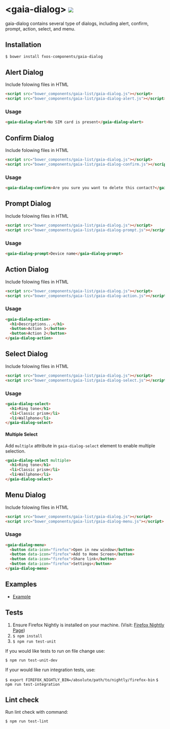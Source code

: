 # &lt;gaia-dialog&gt; [![](https://travis-ci.org/fxos-components/gaia-dialog.svg)](https://travis-ci.org/fxos-components/gaia-dialog)

gaia-dialog contains several type of dialogs, including alert, confirm, prompt, action, select, and menu.

## Installation

```bash
$ bower install fxos-components/gaia-dialog
```

## Alert Dialog

Include folowing files in HTML

```html
<script src="bower_components/gaia-list/gaia-dialog.js"></script>
<script src="bower_components/gaia-list/gaia-dialog-alert.js"></script>
```

### Usage

```html
<gaia-dialog-alert>No SIM card is present</gaia-dialog-alert>
```

## Confirm Dialog

Include folowing files in HTML

```html
<script src="bower_components/gaia-list/gaia-dialog.js"></script>
<script src="bower_components/gaia-list/gaia-dialog-confirm.js"></script>
```

### Usage

```html
<gaia-dialog-confirm>Are you sure you want to delete this contact?</gaia-dialog-confirm>
```

## Prompt Dialog

Include folowing files in HTML

```html
<script src="bower_components/gaia-list/gaia-dialog.js"></script>
<script src="bower_components/gaia-list/gaia-dialog-prompt.js"></script>
```

### Usage

```html
<gaia-dialog-prompt>Device name</gaia-dialog-prompt>
```

## Action Dialog

Include folowing files in HTML

```html
<script src="bower_components/gaia-list/gaia-dialog.js"></script>
<script src="bower_components/gaia-list/gaia-dialog-action.js"></script>
```

### Usage

```html
<gaia-dialog-action>
  <h1>Descriptions...</h1>
  <button>Action 1</button>
  <button>Action 2</button>
</gaia-dialog-action>
```

## Select Dialog

Include folowing files in HTML

```html
<script src="bower_components/gaia-list/gaia-dialog.js"></script>
<script src="bower_components/gaia-list/gaia-dialog-select.js"></script>
```

### Usage

```html
<gaia-dialog-select>
  <h1>Ring tone</h1>
  <li>Classic prism</li>
  <li>Wallphone</li>
</gaia-dialog-select>
```

#### Multiple Select

Add `multiple` attribute in `gaia-dialog-select` element to enable multiple selection.

```html
<gaia-dialog-select multiple>
  <h1>Ring tone</h1>
  <li>Classic prism</li>
  <li>Wallphone</li>
</gaia-dialog-select>
```

## Menu Dialog

Include folowing files in HTML

```html
<script src="bower_components/gaia-list/gaia-dialog.js"></script>
<script src="bower_components/gaia-list/gaia-dialog-menu.js"></script>
```

### Usage

```html
<gaia-dialog-menu>
  <button data-icon="firefox">Open in new window</button>
  <button data-icon="firefox">Add to Home Screen</button>
  <button data-icon="firefox">Share link</button>
  <button data-icon="firefox">Settings</button>
</gaia-dialog-menu>
```


## Examples

- [Example](http://fxos-components.github.io/gaia-dialog/)


## Tests

1. Ensure Firefox Nightly is installed on your machine. (Visit: [Firefox Nightly Page](https://nightly.mozilla.org/))
2. `$ npm install`
3. `$ npm run test-unit`

If you would like tests to run on file change use:

`$ npm run test-unit-dev`

If your would like run integration tests, use:

`$ export FIREFOX_NIGHTLY_BIN=/absolute/path/to/nightly/firefox-bin`
`$ npm run test-integration`

## Lint check

Run lint check with command:

`$ npm run test-lint`
